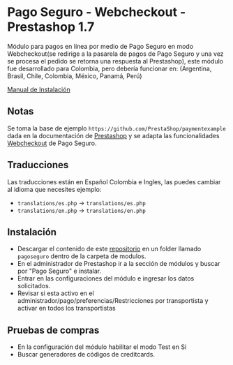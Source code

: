 # Pago Seguro - Webcheckout - Prestashop 1.7

Módulo para pagos en línea por medio de Pago Seguro en modo Webcheckout(se redirige a la pasarela de pagos de Pago Seguro y una vez se procesa el pedido se retorna una respuesta al Prestashop), este módulo fue desarrollado para Colombia, pero debería funcionar
en: (Argentina, Brasil, Chile, Colombia, México, Panamá, Perú)

[Manual de Instalación](https://pagosegurorepos.github.io/documentation/#/plugins/prestashop)

## Notas

Se toma la base de ejemplo `https://github.com/PrestaShop/paymentexample` dada en la documentación de [Prestashop](http://doc.prestashop.com/display/PS17/Creating+a+PrestaShop+1.7+Payment+Module) y se adapta las funcionalidades [Webcheckout](http://3.15.12.108:8000/pagoseguro/) de Pago Seguro.

## Traducciones

Las traducciones están en Español Colombia e Ingles, las puedes cambiar al idioma que necesites ejemplo:

- `translations/es.php` -> `translations/es.php`
- `translations/en.php` -> `translations/en.php`

## Instalación

- Descargar el contenido de este [repositorio](https://github.com/pagosegurorepos/plugin-prestashop/archive/master.zip) en un folder llamado `pagoseguro` dentro de la carpeta de modulos.
- En el administrador de Prestashop ir a la sección de módulos y buscar por "Pago Seguro" e instalar.
- Entrar en las configuraciones del módulo e ingresar los datos solicitados.
- Revisar si esta activo en el administrador/pago/preferencias/Restricciones por transportista y activar en todos los transportistas

## Pruebas de compras

- En la configuración del módulo habilitar el modo Test en Si
- Buscar generadores de códigos de creditcards.
